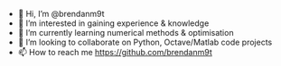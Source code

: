 - 👋 Hi, I’m @brendanm9t
- 👀 I’m interested in gaining experience & knowledge
- 🌱 I’m currently learning numerical methods & optimisation
- 💞️ I’m looking to collaborate on Python, Octave/Matlab code projects
- 📫 How to reach me https://github.com/brendanm9t

<!---
brendanm9t/brendanm9t is a ✨ special ✨ repository because its `README.md` (this file) appears on your GitHub profile.
You can click the Preview link to take a look at your changes.
--->
